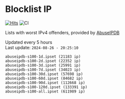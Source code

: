 # Blocklist IP

[![Hits](https://hits.seeyoufarm.com/api/count/incr/badge.svg?url=https%3A%2F%2Fgithub.com%2Fborestad%2Fblocklist-ip%2F&count_bg=%2379C83D&title_bg=%23555555&icon=&icon_color=%23E7E7E7&title=hits&edge_flat=false)](https://hits.seeyoufarm.com)  ![CI](https://img.shields.io/github/workflow/status/borestad/blocklist-ip/CI?style=flat-square)

Lists with worst IPv4 offenders, provided by [AbuseIPDB](https://www.abuseipdb.com/)

<!-- FOOTER-PLACEHOLDER -->
Updated every 5 hours<br>
Last update: `2024-08-26 - 20:25:10`
```
abuseipdb-s100-1d.ipset (21183 ip)
abuseipdb-s100-2d.ipset (22352 ip)
abuseipdb-s100-3d.ipset (25991 ip)
abuseipdb-s100-7d.ipset (34023 ip)
abuseipdb-s100-30d.ipset (57698 ip)
abuseipdb-s100-60d.ipset (84682 ip)
abuseipdb-s100-90d.ipset (112668 ip)
abuseipdb-s100-120d.ipset (133391 ip)
abuseipdb-s100-all.ipset (611989 ip)
```
